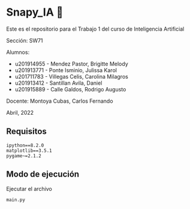 # Snapy_IA :snake:
Este es el repositorio para el Trabajo 1 del curso de Inteligencia Artificial

Sección: SW71

Alumnos:
- u201914955 - Mendez Pastor, Brigitte Melody
- u201913771 - Ponte Isminio, Julissa Karol
- u201711783 - Villegas Celis, Carolina Milagros
- u201913412 - Santillan Avila, Daniel
- u201915889 - Calle Galdos, Rodrigo Augusto

Docente:
Montoya Cubas, Carlos Fernando

Abril, 2022

## Requisitos
```
ipython==8.2.0
matplotlib==3.5.1
pygame~=2.1.2
```
## Modo de ejecución
Ejecutar el archivo 
```
main.py
```
